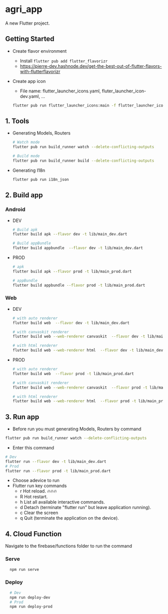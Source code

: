 # agri_app

A new Flutter project.

## Getting Started

- Create flavor environment

  - Install `flutter pub add flutter_flavorizr`
  - https://pierre-dev.hashnode.dev/get-the-best-out-of-flutter-flavors-with-flutterflavorizr

- Create app icon
  - File name: flutter_launcher_icons.yaml, fluter_launcher_icon-dev.yaml, ...
  ```sh
  flutter pub run flutter_launcher_icons:main -f flutter_launcher_icons*
  ```

## 1. Tools

- Generating Models, Routers

  ```sh
  # Watch mode
  flutter pub run build_runner watch --delete-conflicting-outputs

  # Build mode
  flutter pub run build_runner build --delete-conflicting-outputs
  ```

- Generating I18n
  ```sh
  flutter pub run i18n_json
  ```

## 2. Build app

### Android

- DEV

  ```sh
  # Build apk
  flutter build apk --flavor dev -t lib/main_dev.dart

  # Build appBundle
  flutter build appbundle  --flavor dev -t lib/main_dev.dart
  ```

- PROD

  ```sh
  # apk
  flutter build apk --flavor prod -t lib/main_prod.dart

  # appBundle
  flutter build appbundle --flavor prod -t lib/main_prod.dart
  ```

### Web

- DEV

  ```sh
  # with auto renderer
  flutter build web  --flavor dev -t lib/main_dev.dart

  # with canvaskit renderer
  flutter build web --web-renderer canvaskit  --flavor dev -t lib/main_dev.dart

  # with html renderer
  flutter build web --web-renderer html  --flavor dev -t lib/main_dev.dart
  ```

- PROD

  ```sh
  # with auto renderer
  flutter build web  --flavor prod -t lib/main_prod.dart

  # with canvaskit renderer
  flutter build web --web-renderer canvaskit  --flavor prod -t lib/main_prod.dart

  # with html renderer
  flutter build web --web-renderer html  --flavor prod -t lib/main_prod.dart
  ```

## 3. Run app

- Before run you must generating Models, Routers by command

```sh
flutter pub run build_runner watch --delete-conflicting-outputs
```

- Enter this command

```sh
# Dev
flutter run --flavor dev -t lib/main_dev.dart
# Prod
flutter run --flavor prod -t lib/main_prod.dart
```

- Choose adevice to run
- Flutter run key commands
  - r Hot reload. 🔥🔥🔥
  - R Hot restart.
  - h List all available interactive commands.
  - d Detach (terminate "flutter run" but leave application running).
  - c Clear the screen
  - q Quit (terminate the application on the device).

## 4. Cloud Function

Navigate to the firebase/functions folder to run the command

### Serve

```sh
  npm run serve
```

### Deploy

```sh
  # Dev
  npm run deploy-dev
  # Prod
  npm run deploy-prod
```
